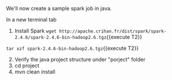 We'll now create a sample spark job in java.

In a new terminal tab

1. Install Spark
`wget http://apache.crihan.fr/dist/spark/spark-2.4.6/spark-2.4.6-bin-hadoop2.6.tgz`{{execute T2}}

`tar xzf spark-2.4.6-bin-hadoop2.6.tgz`{{execute T2}}

2. Verify the java project structure under "porject" folder
3. cd project
4. mvn clean install


